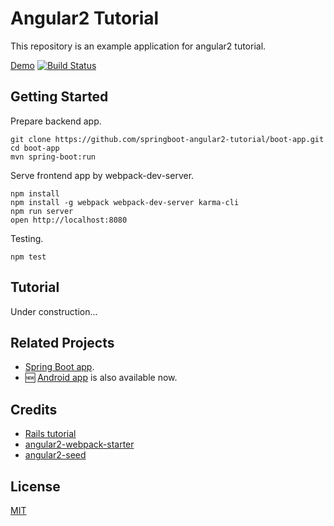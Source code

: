 # Angular2 Tutorial

This repository is an example application for angular2 tutorial.

[Demo](http://micropost.hana053.com/) [![Build Status][travis-image]][travis-url]

## Getting Started

Prepare backend app.

```
git clone https://github.com/springboot-angular2-tutorial/boot-app.git
cd boot-app
mvn spring-boot:run
```

Serve frontend app by webpack-dev-server.

```
npm install
npm install -g webpack webpack-dev-server karma-cli
npm run server
open http://localhost:8080
```

Testing.

```
npm test
```

## Tutorial

Under construction...

## Related Projects

* [Spring Boot app](https://github.com/springboot-angular2-tutorial/boot-app).
* :new: [Android app](https://github.com/springboot-angular2-tutorial/android-app) is also available now.

## Credits

* [Rails tutorial](https://github.com/railstutorial/sample_app_rails_4)
* [angular2-webpack-starter](https://github.com/AngularClass/angular2-webpack-starter)
* [angular2-seed](https://github.com/mgechev/angular2-seed)

## License

[MIT](/LICENSE)

[travis-url]: https://travis-ci.org/springboot-angular2-tutorial/angular2-app
[travis-image]: https://travis-ci.org/springboot-angular2-tutorial/angular2-app.svg
